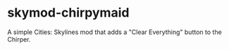 # skymod-chirpymaid
A simple Cities: Skylines mod that adds a "Clear Everything" button to the Chirper.
